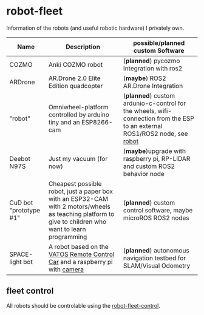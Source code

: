# robot-fleet
Information of the robots (and useful robotic hardware) I privately own.

|Name|Description|possible/planned custom Software|
|--|--|--|
|COZMO|Anki COZMO robot|(**planned**) pycozmo Integration with ros2|
|ARDrone|AR.Drone 2.0 Elite Edition quadcopter|(**maybe**) ROS2 AR.Drone Integration|
|"robot"|Omniwheel-platform controlled by arduino tiny and an ESP8266-cam|(**planned**) custom ardunio-c-control for the wheels, wifi-connection from the ESP to an external ROS1/ROS2 node, see [robot](../../../robot)|
|Deebot N97S|Just my vacuum (for now)|(**maybe**)upgrade with raspberry pi, RP-LIDAR and custom ROS2 behavior node|
|CuD bot "prototype #1"|Cheapest possible robot, just a paper box with an ESP32-CAM with 2 motors/wheels as teaching platform to give to children who want to learn programming|(**planned**) custom control software, maybe microROS ROS2 nodes|
|SPACE-light bot|A robot based on the [VATOS Remote Control Car](https://vatostoys.com/collections/rc-toys/products/vatos-brushless-rc-car-1-16) and a raspberry pi with [camera](https://www.amazon.de/-/en/dp/B095NQT3GJ)|(**planned**) autonomous navigation testbed for SLAM/Visual Odometry|

## fleet control
All robots should be controlable using the [robot-fleet-control](https://github.com/Fleet-Control).
